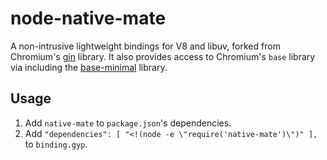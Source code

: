 # node-native-mate

A non-intrusive lightweight bindings for V8 and libuv, forked from Chromium's
[gin](https://code.google.com/p/chromium/codesearch#chromium/src/gin/README)
library. It also provides access to Chromium's `base` library via including the
[base-minimal](https://github.com/zcbenz/base-minimal) library.

## Usage

1. Add `native-mate` to `package.json`'s dependencies.
2. Add `"dependencies": [ "<!(node -e \"require('native-mate')\")" ],` to
   `binding.gyp`.
